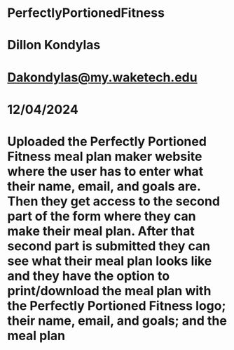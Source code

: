 # PerfectlyPortionedFitness
#
# Dillon Kondylas
# Dakondylas@my.waketech.edu
# 12/04/2024
#
# Uploaded the Perfectly Portioned Fitness meal plan maker website where the user has to enter what their name, email, and goals are. Then they get access to the second part of the form where they can make their meal plan. After that second part is submitted they can see what their meal plan looks like and they have the option to print/download the meal plan with the Perfectly Portioned Fitness logo; their name, email, and goals; and the meal plan
